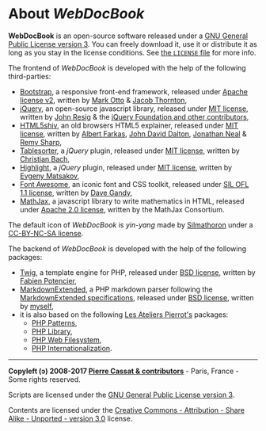 About *WebDocBook*
==================

**WebDocBook** is an open-source software released under a
[GNU General Public License version 3](http://github.com/wdbo/webdocbook/blob/master/LICENSE). 
You can freely download it, use it or distribute it as long as you stay in the license 
conditions. See [the `LICENSE` file](LICENSE) for more info.

The frontend of *WebDocBook* is developed with the help of the following third-parties:

-   [Bootstrap](http://twitter.github.io/bootstrap/), a responsive front-end framework, 
    released under [Apache license v2](http://www.apache.org/licenses/LICENSE-2.0),
    written by [Mark Otto](http://twitter.com/mdo) & [Jacob Thornton](http://twitter.com/fat),    
-   [jQuery](http://jquery.com/), an open-source javascript library, 
    released under [MIT license](http://github.com/jquery/jquery/blob/master/MIT-LICENSE.txt),
    written by [John Resig](http://ejohn.org/) & the [jQuery Foundation and other contributors](http://jquery.org/),
-   [HTML5shiv](http://code.google.com/p/html5shiv/), an old browsers HTML5 explainer, 
    released under [MIT license](http://github.com/jquery/jquery/blob/master/MIT-LICENSE.txt),
    written by [Albert Farkas](http://twitter.com/afarkas), [John David Dalton](http://twitter.com/jdalton), 
    [Jonathan Neal](http://twitter.com/jon_neal) & [Remy Sharp](http://twitter.com/rem),
-   [Tablesorter](http://mottie.github.io/tablesorter/docs/), a *jQuery* plugin, 
    released under [MIT license](http://github.com/jquery/jquery/blob/master/MIT-LICENSE.txt),
    written by [Christian Bach](http://twitter.com/lovepeacenukes),
-   [Highlight](http://webcodingstudio.com/blog/jquery-syntax-highlight-plugin), a *jQuery* plugin, 
    released under [MIT license](http://github.com/jquery/jquery/blob/master/MIT-LICENSE.txt),
    written by [Evgeny Matsakov](http://webcodingstudio.com/),
-   [Font Awesome](http://fortawesome.github.io/Font-Awesome/), an iconic font and CSS toolkit, 
    released under [SIL OFL 1.1 license](http://scripts.sil.org/OFL),
    written by [Dave Gandy](http://twitter.com/davegandy),
-   [MathJax](http://www.mathjax.org), a javascript library to write mathematics in HTML, 
    released under [Apache 2.0 license](http://www.apache.org/licenses/),
    written by the MathJax Consortium.

The default icon of *WebDocBook* is *yin-yang* made by [Silmathoron](http://silmathoron.deviantart.com/)
under a [CC-BY-NC-SA license](http://creativecommons.org/licenses/by-nc-sa/3.0/legalcode).

The backend of *WebDocBook* is developed with the help of the following packages:

-   [Twig](http://twig.sensiolabs.org/), a template engine for PHP, 
    released under [BSD license](http://opensource.org/licenses/BSD-3-Clause),
    written by [Fabien Potencier](http://connect.sensiolabs.com/api/alternates/4aed4f5d-e0cb-4320-902f-885fddaa7d15),
-   [MarkdownExtended](http://github.com/piwi/markdown-extended), a PHP markdown parser following the
    [MarkdownExtended specifications](http://aboutmde.org/), 
    released under [BSD license](http://opensource.org/licenses/BSD-3-Clause),
    written by [myself](http://e-piwi.fr/),
-   it is also based on the following [Les Ateliers Pierrot's](http://www.ateliers-pierrot.fr/) packages:
    -   [PHP Patterns](http://github.com/atelierspierrot/patterns),
    -   [PHP Library](http://github.com/atelierspierrot/library),
    -   [PHP Web Filesystem](http://github.com/atelierspierrot/webfilesystem),
    -   [PHP Internationalization](http://github.com/atelierspierrot/internationalization).

----
**Copyleft (ↄ) 2008-2017 [Pierre Cassat & contributors](http://webdocbook.com/)** - Paris, France - Some rights reserved.

Scripts are licensed under the [GNU General Public License version 3](http://www.gnu.org/licenses/gpl.html).

Contents are licensed under the [Creative Commons - Attribution - Share Alike - Unported - version 3.0](http://creativecommons.org/licenses/by-sa/3.0/) license.
